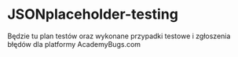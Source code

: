 # JSONplaceholder-testing

Będzie tu plan testów oraz wykonane przypadki testowe i zgłoszenia błędów dla platformy AcademyBugs.com
